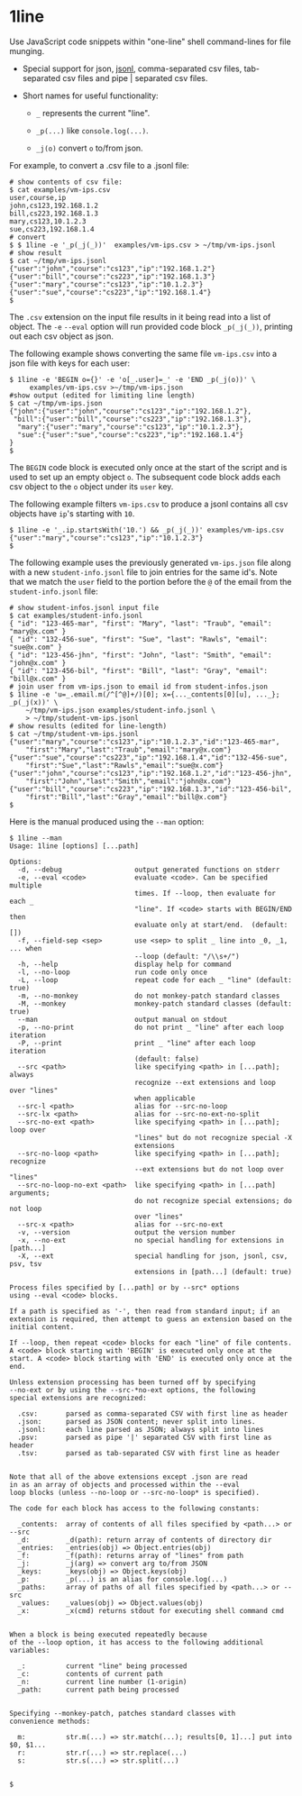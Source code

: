 # 1line

Use JavaScript code snippets within "one-line" shell command-lines for
file munging.

  + Special support for json, [jsonl](https://jsonlines.org/),
    comma-separated csv files, tab-separated csv files and pipe |
    separated csv files.

  + Short names for useful functionality:

      + `_` represents the current "line".

      + `_p(...)` like `console.log(...)`.

      + `_j(o)` convert `o` to/from json.

For example, to convert a .csv file to a .jsonl file:

```shell
# show contents of csv file:
$ cat examples/vm-ips.csv 
user,course,ip
john,cs123,192.168.1.2
bill,cs223,192.168.1.3
mary,cs123,10.1.2.3
sue,cs223,192.168.1.4
# convert
$ $ 1line -e '_p(_j(_))'  examples/vm-ips.csv > ~/tmp/vm-ips.jsonl
# show result
$ cat ~/tmp/vm-ips.jsonl 
{"user":"john","course":"cs123","ip":"192.168.1.2"}
{"user":"bill","course":"cs223","ip":"192.168.1.3"}
{"user":"mary","course":"cs123","ip":"10.1.2.3"}
{"user":"sue","course":"cs223","ip":"192.168.1.4"}
$
```

The `.csv` extension on the input file results in it being
read into a list of object.  The `-e` `--eval` option will run
provided code block `_p(_j(_))`, printing out each csv object
as json.

The following example shows converting the same file `vm-ips.csv`
into a json file with keys for each user:

```shell
$ 1line -e 'BEGIN o={}' -e 'o[_.user]=_' -e 'END _p(_j(o))' \
     examples/vm-ips.csv >~/tmp/vm-ips.json
#show output (edited for limiting line length)
$ cat ~/tmp/vm-ips.json
{"john":{"user":"john","course":"cs123","ip":"192.168.1.2"},
 "bill":{"user":"bill","course":"cs223","ip":"192.168.1.3"},
  "mary":{"user":"mary","course":"cs123","ip":"10.1.2.3"},
  "sue":{"user":"sue","course":"cs223","ip":"192.168.1.4"}
}
$
```

The `BEGIN` code block is executed only once at the start
of the script and is used to set up an empty object `o`.
The subsequent code block adds each csv object to the `o` object
under its `user` key.

The following example filters `vm-ips.csv` to produce
a jsonl contains all csv objects have `ip`'s starting with `10`.

```shell
$ 1line -e '_.ip.startsWith('10.') && _p(_j(_))' examples/vm-ips.csv 
{"user":"mary","course":"cs123","ip":"10.1.2.3"}
$
```

The following example uses the previously generated `vm-ips.json`
file along with a new `student-info.jsonl` file to join
entries for the same id's.  Note that we match the `user` field
to the portion before the `@` of the email from the `student-info.jsonl`
file:

```shell
# show student-infos.jsonl input file
$ cat examples/student-info.jsonl 
{ "id": "123-465-mar", "first": "Mary", "last": "Traub", "email": "mary@x.com" }
{ "id": "132-456-sue", "first": "Sue", "last": "Rawls", "email": "sue@x.com" }
{ "id": "123-456-jhn", "first": "John", "last": "Smith", "email": "john@x.com" }
{ "id": "123-456-bil", "first": "Bill", "last": "Gray", "email": "bill@x.com" }
# join user from vm-ips.json to email id from student-infos.json
$ 1line -e 'u=_.email.m(/^[^@]+/)[0]; x={..._contents[0][u], ..._}; _p(_j(x))' \
    ~/tmp/vm-ips.json examples/student-info.jsonl \
    > ~/tmp/student-vm-ips.jsonl
# show results (edited for line-length)
$ cat ~/tmp/student-vm-ips.jsonl 
{"user":"mary","course":"cs123","ip":"10.1.2.3","id":"123-465-mar",
    "first":"Mary","last":"Traub","email":"mary@x.com"}
{"user":"sue","course":"cs223","ip":"192.168.1.4","id":"132-456-sue",
    "first":"Sue","last":"Rawls","email":"sue@x.com"}
{"user":"john","course":"cs123","ip":"192.168.1.2","id":"123-456-jhn",
    "first":"John","last":"Smith","email":"john@x.com"}
{"user":"bill","course":"cs223","ip":"192.168.1.3","id":"123-456-bil",
    "first":"Bill","last":"Gray","email":"bill@x.com"}
$
```

Here is the manual produced using the `--man` option:

```text
$ 1line --man
Usage: 1line [options] [...path]

Options:
  -d, --debug                  output generated functions on stderr
  -e, --eval <code>            evaluate <code>. Can be specified multiple
                               times. If --loop, then evaluate for each _
                               "line". If <code> starts with BEGIN/END then
                               evaluate only at start/end.  (default: [])
  -f, --field-sep <sep>        use <sep> to split _ line into _0, _1, ... when
                               --loop (default: "/\\s+/")
  -h, --help                   display help for command
  -l, --no-loop                run code only once
  -L, --loop                   repeat code for each _ "line" (default: true)
  -m, --no-monkey              do not monkey-patch standard classes
  -M, --monkey                 monkey-patch standard classes (default: true)
  --man                        output manual on stdout
  -p, --no-print               do not print _ "line" after each loop iteration
  -P, --print                  print _ "line" after each loop iteration
                               (default: false)
  --src <path>                 like specifying <path> in [...path]; always
                               recognize --ext extensions and loop over "lines"
                               when applicable
  --src-l <path>               alias for --src-no-loop
  --src-lx <path>              alias for --src-no-ext-no-split
  --src-no-ext <path>          like specifying <path> in [...path]; loop over
                               "lines" but do not recognize special -X
                               extensions
  --src-no-loop <path>         like specifying <path> in [...path]; recognize
                               --ext extensions but do not loop over "lines"
  --src-no-loop-no-ext <path>  like specifying <path> in [...path] arguments;
                               do not recognize special extensions; do not loop
                               over "lines"
  --src-x <path>               alias for --src-no-ext
  -v, --version                output the version number
  -x, --no-ext                 no special handling for extensions in [path...]
  -X, --ext                    special handling for json, jsonl, csv, psv, tsv
                               extensions in [path...] (default: true)

Process files specified by [...path] or by --src* options
using --eval <code> blocks. 

If a path is specified as '-', then read from standard input; if an
extension is required, then attempt to guess an extension based on the
initial content.

If --loop, then repeat <code> blocks for each "line" of file contents.
A <code> block starting with 'BEGIN' is executed only once at the
start. A <code> block starting with 'END' is executed only once at the
end.

Unless extension processing has been turned off by specifying
--no-ext or by using the --src-*no-ext options, the following
special extensions are recognized:

  .csv:       parsed as comma-separated CSV with first line as header
  .json:      parsed as JSON content; never split into lines.
  .jsonl:     each line parsed as JSON; always split into lines
  .psv:       parsed as pipe '|' separated CSV with first line as header
  .tsv:       parsed as tab-separated CSV with first line as header


Note that all of the above extensions except .json are read
in as an array of objects and processed within the --eval
loop blocks (unless --no-loop or --src-no-loop* is specified).

The code for each block has access to the following constants:

  _contents:  array of contents of all files specified by <path...> or --src
  _d:         _d(path): return array of contents of directory dir
  _entries:   _entries(obj) => Object.entries(obj)
  _f:         _f(path): returns array of "lines" from path
  _j:         _j(arg) => convert arg to/from JSON
  _keys:      _keys(obj) => Object.keys(obj)
  _p:         _p(...) is an alias for console.log(...)
  _paths:     array of paths of all files specified by <path...> or --src
  _values:    _values(obj) => Object.values(obj)
  _x:         _x(cmd) returns stdout for executing shell command cmd


When a block is being executed repeatedly because
of the --loop option, it has access to the following additional
variables:

  _:          current "line" being processed
  _c:         contents of current path
  _n:         current line number (1-origin)
  _path:      current path being processed


Specifying --monkey-patch, patches standard classes with
convenience methods:

  m:          str.m(...) => str.match(...); results[0, 1]...] put into $0, $1...
  r:          str.r(...) => str.replace(...)
  s:          str.s(...) => str.split(...)


$ 
```
